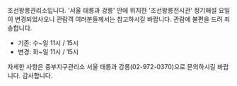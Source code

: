 조선왕릉관리소입니다.
'서울 태릉과 강릉' 안에 위치한 '조선왕릉전시관' 정기해설 요일이 변경되었사오니 관람객 여러분들께서는 참고하시길 바랍니다. 관람에 불편을 드려 죄송합니다.

- 기존: 수~일 11시 / 15시
- 변경: 화~일 11시 / 15시

자세한 사항은 중부지구관리소 서울 태릉과 강릉(02-972-0370)으로 문의하시길 바랍니다.
감사합니다.